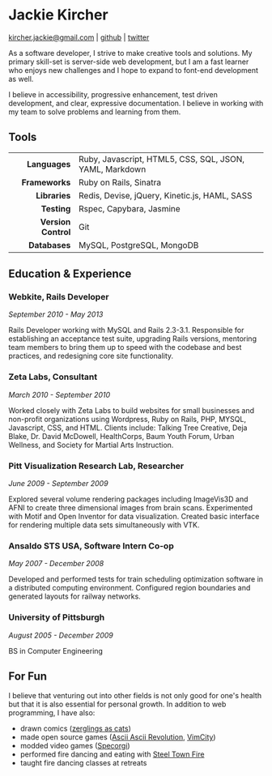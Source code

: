 Jackie Kircher
==============

kircher.jackie@gmail.com |
[github](https://github.com/jackiekircher) |
[twitter](https://twitter.com/jackiekircher)

As a software developer, I strive to make creative tools and solutions.
My primary skill-set is server-side web development, but I am a fast
learner who enjoys new challenges and I hope to expand to font-end
development as well.

I believe in accessibility, progressive enhancement, test driven development,
and clear, expressive documentation. I believe in working with my team
to solve problems and learning from them.


## Tools

|                     |                                                         |
|--------------------:|:--------------------------------------------------------|
|       **Languages** | Ruby, Javascript, HTML5, CSS, SQL, JSON, YAML, Markdown |
|      **Frameworks** | Ruby on Rails, Sinatra                                  |
|       **Libraries** | Redis, Devise, jQuery, Kinetic.js, HAML, SASS           |
|         **Testing** | Rspec, Capybara, Jasmine                                |
| **Version Control** | Git                                                     |
|       **Databases** | MySQL, PostgreSQL, MongoDB                              |


## Education & Experience

### Webkite, Rails Developer
*September 2010 - May 2013*

Rails Developer working with MySQL and Rails 2.3-3.1. Responsible for establishing
an acceptance test suite, upgrading Rails versions, mentoring team members to bring
them up to speed with the codebase and best practices, and redesigning core site
functionality.


### Zeta Labs, Consultant
*March 2010 - September 2010*

Worked closely with Zeta Labs to build websites for small businesses and non-profit
organizations using Wordpress, Ruby on Rails, PHP, MYSQL, Javascript, CSS, and
HTML. Clients include: Talking Tree Creative, Deja Blake, Dr. David McDowell,
HealthCorps, Baum Youth Forum, Urban Wellness, and Society for Martial Arts
Instruction.


### Pitt Visualization Research Lab, Researcher
*June 2009 - September 2009*

Explored several volume rendering packages including ImageVis3D and AFNI to create
three dimensional images from brain scans. Experimented with Motif and Open Inventor
for data visualization. Created basic interface for rendering multiple data sets
simultaneously with VTK.


### Ansaldo STS USA, Software Intern Co-op
*May 2007 - December 2008*

Developed and performed tests for train scheduling optimization software in a
distributed computing environment. Configured region boundaries and generated
layouts for railway networks.


### University of Pittsburgh
*August 2005 - December 2009*

BS in Computer Engineering


## For Fun

  I believe that venturing out into other fields is not only good for
  one's health but that it is also essential for personal growth. In addition
  to web programming, I have also:

  - drawn comics ([zerglings as cats](http://zerglingsascats.com))
  - made open source games ([Ascii Ascii Revolution](https://github.com/jackiekircher/AsciiAsciiRevolution), [VimCity](https://github.com/jackiekircher/VimCity))
  - modded video games ([Specorgi](https://github.com/jackiekircher/specorgi))
  - performed fire dancing and eating with [Steel Town Fire](http://steeltownfire.org/)
  - taught fire dancing classes at retreats
